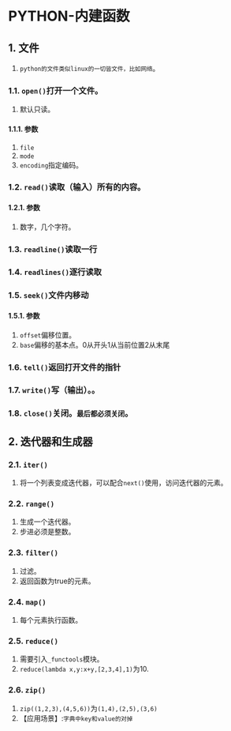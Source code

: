 # PYTHON-内建函数


## 1. 文件

1. `python的文件类似linux的一切皆文件，比如网络`。

### 1.1. `open()`打开一个文件。
1. 默认只读。

#### 1.1.1. 参数
1. `file`
2. `mode`
3. `encoding`指定编码。

### 1.2. `read()`读取（输入）所有的内容。

#### 1.2.1. 参数
1. 数字，几个字符。

### 1.3. `readline()`读取一行

### 1.4. `readlines()`逐行读取

### 1.5. `seek()`文件内移动

#### 1.5.1. 参数
1. `offset`偏移位置。
2. `base`偏移的基本点。0从开头1从当前位置2从末尾

### 1.6. `tell()`返回打开文件的指针

### 1.7. `write()`写（输出）。。

### 1.8. `close()`关闭。`最后都必须关闭`。

## 2. 迭代器和生成器

### 2.1. `iter()`

1. 将一个列表变成迭代器，可以配合`next()`使用，访问迭代器的元素。

### 2.2. `range()`

1. 生成一个迭代器。
2. 步进必须是整数。

### 2.3. `filter()`

1. 过滤。
2. 返回函数为true的元素。

### 2.4. `map()`

1. 每个元素执行函数。

### 2.5. `reduce()`

1. 需要引入`_functools`模块。
2. `reduce(lambda x,y:x+y,[2,3,4],1)`为10.

### 2.6. `zip()`

1. `zip((1,2,3),(4,5,6))`为`(1,4),(2,5),(3,6)`
2. 【应用场景】:`字典中key和value的对掉`
